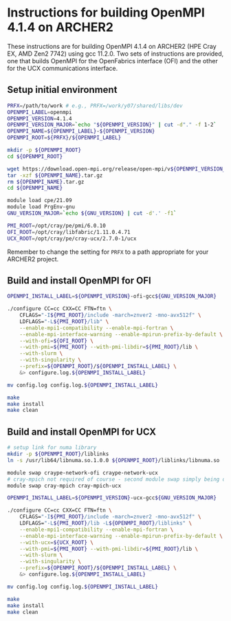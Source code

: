 Instructions for building OpenMPI 4.1.4 on ARCHER2
==================================================

These instructions are for building OpenMPI 4.1.4 on ARCHER2 (HPE Cray EX, AMD Zen2 7742) using gcc 11.2.0.
Two sets of instructions are provided, one that builds OpenMPI for the OpenFabrics interface (OFI) and the
other for the UCX communications interface.


Setup initial environment
-------------------------

```bash
PRFX=/path/to/work # e.g., PRFX=/work/y07/shared/libs/dev
OPENMPI_LABEL=openmpi
OPENMPI_VERSION=4.1.4
OPENMPI_VERSION_MAJOR=`echo "${OPENMPI_VERSION}" | cut -d"." -f 1-2`
OPENMPI_NAME=${OPENMPI_LABEL}-${OPENMPI_VERSION}
OPENMPI_ROOT=${PRFX}/${OPENMPI_LABEL}

mkdir -p ${OPENMPI_ROOT}
cd ${OPENMPI_ROOT}

wget https://download.open-mpi.org/release/open-mpi/v${OPENMPI_VERSION_MAJOR}/${OPENMPI_NAME}.tar.gz
tar -xzf ${OPENMPI_NAME}.tar.gz
rm ${OPENMPI_NAME}.tar.gz
cd ${OPENMPI_NAME}

module load cpe/21.09
module load PrgEnv-gnu
GNU_VERSION_MAJOR=`echo ${GNU_VERSION} | cut -d'.' -f1`

PMI_ROOT=/opt/cray/pe/pmi/6.0.10
OFI_ROOT=/opt/cray/libfabric/1.11.0.4.71
UCX_ROOT=/opt/cray/pe/cray-ucx/2.7.0-1/ucx
```

Remember to change the setting for `PRFX` to a path appropriate for your ARCHER2 project.


Build and install OpenMPI for OFI
---------------------------------

```bash
OPENMPI_INSTALL_LABEL=${OPENMPI_VERSION}-ofi-gcc${GNU_VERSION_MAJOR}

./configure CC=cc CXX=CC FTN=ftn \
    CFLAGS="-I${PMI_ROOT}/include -march=znver2 -mno-avx512f" \
    LDFLAGS="-L${PMI_ROOT}/lib" \
    --enable-mpi1-compatibility --enable-mpi-fortran \
    --enable-mpi-interface-warning --enable-mpirun-prefix-by-default \
    --with-ofi=${OFI_ROOT} \
    --with-pmi=${PMI_ROOT} --with-pmi-libdir=${PMI_ROOT}/lib \
    --with-slurm \
    --with-singularity \
    --prefix=${OPENMPI_ROOT}/${OPENMPI_INSTALL_LABEL} \
    &> configure.log.${OPENMPI_INSTALL_LABEL}

mv config.log config.log.${OPENMPI_INSTALL_LABEL}

make
make install
make clean
```


Build and install OpenMPI for UCX
---------------------------------

```bash
# setup link for numa library
mkdir -p ${OPENMPI_ROOT}/liblinks
ln -s /usr/lib64/libnuma.so.1.0.0 ${OPENMPI_ROOT}/liblinks/libnuma.so

module swap craype-network-ofi craype-network-ucx
# cray-mpich not required of course - second module swap simply being done for consistency
module swap cray-mpich cray-mpich-ucx

OPENMPI_INSTALL_LABEL=${OPENMPI_VERSION}-ucx-gcc${GNU_VERSION_MAJOR}

./configure CC=cc CXX=CC FTN=ftn \
    CFLAGS="-I${PMI_ROOT}/include -march=znver2 -mno-avx512f" \
    LDFLAGS="-L${PMI_ROOT}/lib -L${OPENMPI_ROOT}/liblinks" \
    --enable-mpi1-compatibility --enable-mpi-fortran \
    --enable-mpi-interface-warning --enable-mpirun-prefix-by-default \
    --with-ucx=${UCX_ROOT} \
    --with-pmi=${PMI_ROOT} --with-pmi-libdir=${PMI_ROOT}/lib \
    --with-slurm \
    --with-singularity \
    --prefix=${OPENMPI_ROOT}/${OPENMPI_INSTALL_LABEL} \
    &> configure.log.${OPENMPI_INSTALL_LABEL}

mv config.log config.log.${OPENMPI_INSTALL_LABEL}

make
make install
make clean
```
